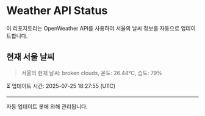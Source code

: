 
# Weather API Status

이 리포지토리는 OpenWeather API를 사용하여 서울의 날씨 정보를 자동으로 업데이트합니다.

## 현재 서울 날씨
> 서울의 현재 날씨: broken clouds, 온도: 26.44°C, 습도: 79%

⏳ 업데이트 시간: 2025-07-25 18:27:55 (UTC)

---
자동 업데이트 봇에 의해 관리됩니다.
